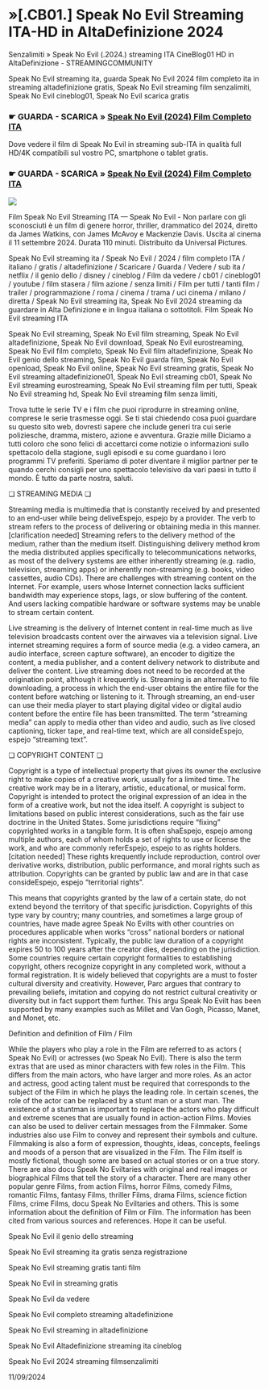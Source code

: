 # »[.CB01.] Speak No Evil Streaming ITA-HD in AltaDefinizione 2024

Senzalimiti » Speak No Evil (.2024.) streaming ITA CineBlog01 HD in AltaDefinizione - STREAMINGCOMMUNITY

Speak No Evil streaming ita, guarda Speak No Evil 2024 film completo ita in streaming altadefinizione gratis, Speak No Evil streaming film senzalimiti, Speak No Evil cineblog01, Speak No Evil scarica gratis

### ☛ GUARDA - SCARICA » [Speak No Evil (2024) Film Completo ITA](https://t.co/wpITW3EgHW)

Dove vedere il film di Speak No Evil in streaming sub-ITA in qualità full HD/4K compatibili sul vostro PC, smartphone o tablet gratis.

### ☛ GUARDA - SCARICA » [Speak No Evil (2024) Film Completo ITA](https://t.co/wpITW3EgHW)

<p dir="auto"><a href="https://t.co/wpITW3EgHW" title="HDPLAY" rel="nofollow"><img src="https://i.imgur.com/jhNGoEt.gif" style="max-width: 100%;"></a></p>

Film Speak No Evil Streaming ITA — Speak No Evil - Non parlare con gli sconosciuti è un film di genere horror, thriller, drammatico del 2024, diretto da James Watkins, con James McAvoy e Mackenzie Davis. Uscita al cinema il 11 settembre 2024. Durata 110 minuti. Distribuito da Universal Pictures.

Speak No Evil streaming ita / Speak No Evil / 2024 / film completo ITA / italiano / gratis / altadefinizione / Scaricare / Guarda / Vedere / sub ita / netflix / il genio dello / disney / cineblog / Film da vedere / cb01 / cineblog01 / youtube / film stasera / film azione / senza limiti / Film per tutti / tanti film / trailer / programmazione / roma / cinema / trama / uci cinema / milano / diretta / Speak No Evil streaming ita, Speak No Evil 2024 streaming da guardare in Alta Definizione e in lingua italiana o sottotitoli. Film Speak No Evil streaming ITA

Speak No Evil streaming, Speak No Evil film streaming, Speak No Evil altadefinizione, Speak No Evil download, Speak No Evil eurostreaming, Speak No Evil film completo, Speak No Evil film altadefinizione, Speak No Evil genio dello streaming, Speak No Evil guarda film, Speak No Evil openload, Speak No Evil online, Speak No Evil streaming gratis, Speak No Evil streaming altadefinizione01, Speak No Evil streaming cb01, Speak No Evil streaming eurostreaming, Speak No Evil streaming film per tutti, Speak No Evil streaming hd, Speak No Evil streaming film senza limiti,

Trova tutte le serie TV e i film che puoi riprodurre in streaming online, comprese le serie trasmesse oggi. Se ti stai chiedendo cosa puoi guardare su questo sito web, dovresti sapere che include generi tra cui serie poliziesche, dramma, mistero, azione e avventura. Grazie mille Diciamo a tutti coloro che sono felici di accettarci come notizie o informazioni sullo spettacolo della stagione, sugli episodi e su come guardano i loro programmi TV preferiti. Speriamo di poter diventare il miglior partner per te quando cerchi consigli per uno spettacolo televisivo da vari paesi in tutto il mondo. È tutto da parte nostra, saluti.

❏ STREAMING MEDIA ❏

Streaming media is multimedia that is constantly received by and presented to an end-user while being deliveEspejo, espejo by a provider. The verb to stream refers to the process of delivering or obtaining media in this manner.[clarification needed] Streaming refers to the delivery method of the medium, rather than the medium itself. Distinguishing delivery method krom the media distributed applies specifically to telecommunications networks, as most of the delivery systems are either inherently streaming (e.g. radio, television, streaming apps) or inherently non-streaming (e.g. books, video cassettes, audio CDs). There are challenges with streaming content on the Internet. For example, users whose Internet connection lacks sufficient bandwidth may experience stops, lags, or slow buffering of the content. And users lacking compatible hardware or software systems may be unable to stream certain content.

Live streaming is the delivery of Internet content in real-time much as live television broadcasts content over the airwaves via a television signal. Live internet streaming requires a form of source media (e.g. a video camera, an audio interface, screen capture software), an encoder to digitize the content, a media publisher, and a content delivery network to distribute and deliver the content. Live streaming does not need to be recorded at the origination point, although it krequently is. Streaming is an alternative to file downloading, a process in which the end-user obtains the entire file for the content before watching or listening to it. Through streaming, an end-user can use their media player to start playing digital video or digital audio content before the entire file has been transmitted. The term “streaming media” can apply to media other than video and audio, such as live closed captioning, ticker tape, and real-time text, which are all consideEspejo, espejo “streaming text”.

❏ COPYRIGHT CONTENT ❏

Copyright is a type of intellectual property that gives its owner the exclusive right to make copies of a creative work, usually for a limited time. The creative work may be in a literary, artistic, educational, or musical form. Copyright is intended to protect the original expression of an idea in the form of a creative work, but not the idea itself. A copyright is subject to limitations based on public interest considerations, such as the fair use doctrine in the United States. Some jurisdictions require “fixing” copyrighted works in a tangible form. It is often shaEspejo, espejo among multiple authors, each of whom holds a set of rights to use or license the work, and who are commonly referEspejo, espejo to as rights holders.[citation needed] These rights krequently include reproduction, control over derivative works, distribution, public performance, and moral rights such as attribution. Copyrights can be granted by public law and are in that case consideEspejo, espejo “territorial rights”.

This means that copyrights granted by the law of a certain state, do not extend beyond the territory of that specific jurisdiction. Copyrights of this type vary by country; many countries, and sometimes a large group of countries, have made agree Speak No Evilts with other countries on procedures applicable when works “cross” national borders or national rights are inconsistent. Typically, the public law duration of a copyright expires 50 to 100 years after the creator dies, depending on the jurisdiction. Some countries require certain copyright formalities to establishing copyright, others recognize copyright in any completed work, without a formal registration. It is widely believed that copyrights are a must to foster cultural diversity and creativity. However, Parc argues that contrary to prevailing beliefs, imitation and copying do not restrict cultural creativity or diversity but in fact support them further. This argu Speak No Evilt has been supported by many examples such as Millet and Van Gogh, Picasso, Manet, and Monet, etc.

Definition and definition of Film / Film

While the players who play a role in the Film are referred to as actors ( Speak No Evil) or actresses (wo Speak No Evil). There is also the term extras that are used as minor characters with few roles in the Film. This differs from the main actors, who have larger and more roles. As an actor and actress, good acting talent must be required that corresponds to the subject of the Film in which he plays the leading role. In certain scenes, the role of the actor can be replaced by a stunt man or a stunt man. The existence of a stuntman is important to replace the actors who play difficult and extreme scenes that are usually found in action-action Films. Movies can also be used to deliver certain messages from the Filmmaker. Some industries also use Film to convey and represent their symbols and culture. Filmmaking is also a form of expression, thoughts, ideas, concepts, feelings and moods of a person that are visualized in the Film. The Film itself is mostly fictional, though some are based on actual stories or on a true story. There are also docu Speak No Eviltaries with original and real images or biographical Films that tell the story of a character. There are many other popular genre Films, from action Films, horror Films, comedy Films, romantic Films, fantasy Films, thriller Films, drama Films, science fiction Films, crime Films, docu Speak No Eviltaries and others. This is some information about the definition of Film or Film. The information has been cited from various sources and references. Hope it can be useful.

Speak No Evil il genio dello streaming

Speak No Evil streaming ita gratis senza registrazione

Speak No Evil streaming gratis tanti film

Speak No Evil in streaming gratis

Speak No Evil da vedere

Speak No Evil completo streaming altadefinizione

Speak No Evil streaming in altadefinizione

Speak No Evil Altadefinizione streaming ita cineblog

Speak No Evil 2024 streaming filmsenzalimiti

11/09/2024
